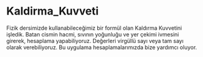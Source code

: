 # Kaldirma_Kuvveti

Fizik dersimizde kullanabileceğimiz bir formül olan Kaldırma Kuvvetini işledik. Batan cismin hacmi, sıvının yoğunluğu ve yer çekimi ivmesini girerek, hesaplama yapabiliyoruz. Değerleri virgüllü sayı veya tam sayı olarak verebiliyoruz. Bu uygulama hesaplamalarımızda bize yardımcı oluyor.